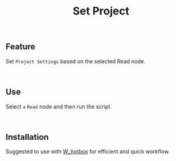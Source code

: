 <h1 align='center'>
  Set Project
</h1>

<br />

## Feature
Set `Project Settings` based on the selected Read node.

<br />

## Use
Select `a` `Read` node and then run the script.

<br />

## Installation
Suggested to use with [W_hotbox](https://www.nukepedia.com/python/ui/w_hotbox) for efficient and quick workflow.
